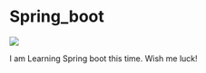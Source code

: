 # Spring_boot
<img src = "https://encrypted-tbn0.gstatic.com/images?q=tbn:ANd9GcQskALxpNXUNt7naftdZ77u66lQ1oQft4nwt3jpd2U&s">

<p>I am Learning Spring boot this time. Wish me luck!</p>

